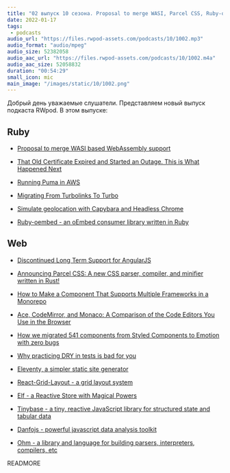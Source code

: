 ```yaml
---
title: "02 выпуск 10 сезона. Proposal to merge WASI, Parcel CSS, Ruby-oembed, Eleventy, React-Grid-Layout, Elf, Tinybase и прочее"
date: 2022-01-17
tags:
 - podcasts
audio_url: "https://files.rwpod-assets.com/podcasts/10/1002.mp3"
audio_format: "audio/mpeg"
audio_size: 52382058
audio_aac_url: "https://files.rwpod-assets.com/podcasts/10/1002.m4a"
audio_aac_size: 52058832
duration: "00:54:29"
small_icon: mic
main_image: "/images/static/10/1002.png"
---
```


Добрый день уважаемые слушатели. Представляем новый выпуск подкаста RWpod. В этом выпуске:

## Ruby

 - [Proposal to merge WASI based WebAssembly support](https://bugs.ruby-lang.org/issues/18462)
 - [That Old Certificate Expired and Started an Outage. This is What Happened Next](https://shopify.engineering/that-old-certificate-expired-and-started-an-outage-this-is-what-happened-next)
 - [Running Puma in AWS](https://www.godaddy.com/engineering/2022/01/10/running-puma-in-aws/)


 - [Migrating From Turbolinks To Turbo](https://www.honeybadger.io/blog/hb-turbolinks-to-turbo/)
 - [Simulate geolocation with Capybara and Headless Chrome](https://www.karlentwistle.com/capybara/2022/01/11/simulate-geolocation.html)
 - [Ruby-oembed - an oEmbed consumer library written in Ruby](https://github.com/ruby-oembed/ruby-oembed)

## Web

 - [Discontinued Long Term Support for AngularJS](https://blog.angular.io/discontinued-long-term-support-for-angularjs-cc066b82e65a)
 - [Announcing Parcel CSS: A new CSS parser, compiler, and minifier written in Rust!](https://parceljs.org/blog/parcel-css/)
 - [How to Make a Component That Supports Multiple Frameworks in a Monorepo](https://css-tricks.com/make-a-component-multiple-frameworks-in-a-monorepo/)
 - [Ace, CodeMirror, and Monaco: A Comparison of the Code Editors You Use in the Browser](https://blog.replit.com/code-editors)
 - [How we migrated 541 components from Styled Components to Emotion with zero bugs](https://storybook.js.org/blog/541-components-from-styled-components-to-emotion/)


 - [Why practicing DRY in tests is bad for you](https://dev.to/mbarzeev/why-practicing-dry-in-tests-is-bad-for-you-j7f)
 - [Eleventy, a simpler static site generator](https://www.11ty.dev/)
 - [React-Grid-Layout - a grid layout system](https://github.com/react-grid-layout/react-grid-layout)
 - [Elf - a Reactive Store with Magical Powers](https://ngneat.github.io/elf/)
 - [Tinybase - a tiny, reactive JavaScript library for structured state and tabular data](https://tinybase.org/)
 - [Danfojs - powerful javascript data analysis toolkit](https://github.com/javascriptdata/danfojs)
 - [Ohm - a library and language for building parsers, interpreters, compilers, etc](https://github.com/harc/ohm)

READMORE
